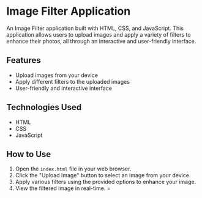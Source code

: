 # Image Filter Application

An Image Filter application built with HTML, CSS, and JavaScript. This application allows users to upload images and apply a variety of filters to enhance their photos, all through an interactive and user-friendly interface.

## Features
- Upload images from your device
- Apply different filters to the uploaded images
- User-friendly and interactive interface

## Technologies Used
- HTML
- CSS
- JavaScript

## How to Use
1. Open the `index.html` file in your web browser.
2. Click the "Upload Image" button to select an image from your device.
3. Apply various filters using the provided options to enhance your image.
4. View the filtered image in real-time.
=
